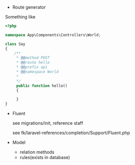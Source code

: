- Route generator

Something like
```php
<?php

namespace App\Components\Controllers\World;

class Say
{
    /**
     * @@method POST
     * @@route hello
     * @@prefix api
     * @@namespace World
     *
     */
     public function hello()
     {

     }
}
```

- Fluent

    see migrations/init, reference staff

    see fk/laravel-references/completion/Support/Fluent.php

- Model
    - relation methods
    - rules(exists in database)